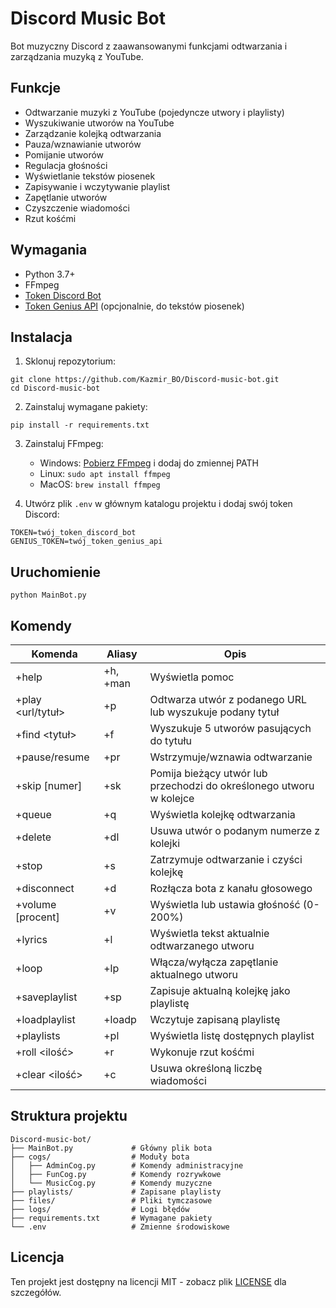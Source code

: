 # Discord Music Bot

Bot muzyczny Discord z zaawansowanymi funkcjami odtwarzania i zarządzania muzyką z YouTube.

## Funkcje

- Odtwarzanie muzyki z YouTube (pojedyncze utwory i playlisty)
- Wyszukiwanie utworów na YouTube
- Zarządzanie kolejką odtwarzania
- Pauza/wznawianie utworów
- Pomijanie utworów
- Regulacja głośności
- Wyświetlanie tekstów piosenek
- Zapisywanie i wczytywanie playlist
- Zapętlanie utworów
- Czyszczenie wiadomości
- Rzut kośćmi

## Wymagania

- Python 3.7+
- FFmpeg
- [Token Discord Bot](https://discord.com/developers/applications)
- [Token Genius API](https://genius.com/api-clients) (opcjonalnie, do tekstów piosenek)

## Instalacja

1. Sklonuj repozytorium:
```
git clone https://github.com/Kazmir_BO/Discord-music-bot.git
cd Discord-music-bot
```

2. Zainstaluj wymagane pakiety:
```
pip install -r requirements.txt
```

3. Zainstaluj FFmpeg:
   - Windows: [Pobierz FFmpeg](https://ffmpeg.org/download.html) i dodaj do zmiennej PATH
   - Linux: `sudo apt install ffmpeg`
   - MacOS: `brew install ffmpeg`

4. Utwórz plik `.env` w głównym katalogu projektu i dodaj swój token Discord:
```
TOKEN=twój_token_discord_bot
GENIUS_TOKEN=twój_token_genius_api
```

## Uruchomienie

```
python MainBot.py
```

## Komendy

| Komenda | Aliasy | Opis |
|---------|--------|------|
| +help | +h, +man | Wyświetla pomoc |
| +play <url/tytuł> | +p | Odtwarza utwór z podanego URL lub wyszukuje podany tytuł |
| +find <tytuł> | +f | Wyszukuje 5 utworów pasujących do tytułu |
| +pause/resume | +pr | Wstrzymuje/wznawia odtwarzanie |
| +skip [numer] | +sk | Pomija bieżący utwór lub przechodzi do określonego utworu w kolejce |
| +queue | +q | Wyświetla kolejkę odtwarzania |
| +delete <numer> | +dl | Usuwa utwór o podanym numerze z kolejki |
| +stop | +s | Zatrzymuje odtwarzanie i czyści kolejkę |
| +disconnect | +d | Rozłącza bota z kanału głosowego |
| +volume [procent] | +v | Wyświetla lub ustawia głośność (0-200%) |
| +lyrics | +l | Wyświetla tekst aktualnie odtwarzanego utworu |
| +loop | +lp | Włącza/wyłącza zapętlanie aktualnego utworu |
| +saveplaylist <nazwa> | +sp | Zapisuje aktualną kolejkę jako playlistę |
| +loadplaylist <nazwa> | +loadp | Wczytuje zapisaną playlistę |
| +playlists | +pl | Wyświetla listę dostępnych playlist |
| +roll <ilość> <rodzaj> | +r | Wykonuje rzut kośćmi |
| +clear <ilość> | +c | Usuwa określoną liczbę wiadomości |

## Struktura projektu

```
Discord-music-bot/
├── MainBot.py             # Główny plik bota
├── cogs/                  # Moduły bota
│   ├── AdminCog.py        # Komendy administracyjne
│   ├── FunCog.py          # Komendy rozrywkowe
│   └── MusicCog.py        # Komendy muzyczne
├── playlists/             # Zapisane playlisty
├── files/                 # Pliki tymczasowe
├── logs/                  # Logi błędów
├── requirements.txt       # Wymagane pakiety
└── .env                   # Zmienne środowiskowe
```

## Licencja

Ten projekt jest dostępny na licencji MIT - zobacz plik [LICENSE](LICENSE) dla szczegółów.
